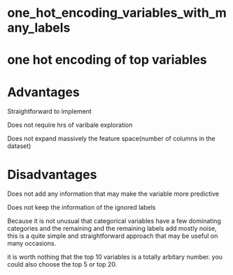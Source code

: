 # one_hot_encoding_variables_with_many_labels

# one hot encoding of top variables

# Advantages

Straightforward to implement

Does not require hrs of varibale exploration

Does not expand massively the feature space(number of columns in the dataset)

# Disadvantages

Does not add any information that may make the variable more predictive

Does not keep the information of the ignored labels

Because it is not unusual that categorical variables have a few dominating categories and the remaining and the remaining labels add mostly noise, this is a quite simple and straightforward approach that may be useful on many occasions.

it is worth nothing that the top 10 variables is a totally arbitary number. you could also choose the top 5 or top 20.
